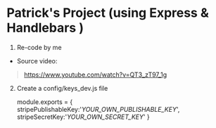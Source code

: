 <!-- prettier-ignore -->
# Patrick's Project (using Express & Handlebars )

1. Re-code by me

- Source video:

> https://www.youtube.com/watch?v=QT3_zT97_1g

2. Create a config/keys_dev.js file

    module.exports = {
      stripePublishableKey:'_YOUR_OWN_PUBLISHABLE_KEY_',
      stripeSecretKey:'_YOUR_OWN_SECRET_KEY_'
    }
